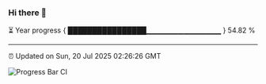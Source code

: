 ### Hi there 👋

⏳ Year progress { ████████████████▁▁▁▁▁▁▁▁▁▁▁▁▁▁ } 54.82 %

---

⏰ Updated on Sun, 20 Jul 2025 02:26:26 GMT

![Progress Bar CI](https://github.com/ZhaoGui/ZhaoGui/workflows/Progress%20Bar%20CI/badge.svg)
